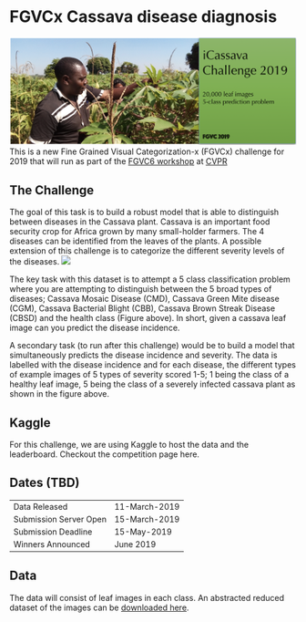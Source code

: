 # FGVCx Cassava disease diagnosis
![](cassava-banner.png)
This is a new Fine Grained Visual Categorization-x (FGVCx) challenge for 2019 that will run as part of the [FGVC6 workshop](http://fgvc.org) at [CVPR](http://cvpr2019.thecvf.com/)

## The Challenge
The goal of this task is to build a robust model that is able to distinguish between diseases in the Cassava plant. Cassava is an important food security crop for Africa grown by many small-holder farmers. The 4 diseases can be identified from the leaves of the plants. A possible extension of this challenge is to categorize the different severity levels of the diseases. 
![](cassava-leaf-imgs.png)

The key task with this dataset is to attempt a 5 class classification problem where you are attempting to distinguish between the 5 broad types of diseases; Cassava Mosaic Disease (CMD), Cassava Green Mite disease (CGM), Cassava Bacterial Blight (CBB), Cassava Brown Streak Disease (CBSD) and the health class (Figure above). In short, given a cassava leaf image can you predict the disease incidence.

A secondary task (to run after this challenge) would be to build a model that simultaneously predicts the disease incidence and severity. The data is labelled with the disease incidence and for each disease, the different types of example images of 5 types of severity scored 1-5; 1 being the class of a healthy leaf image, 5 being the class of a severely infected cassava plant as shown in the figure above.

## Kaggle
For this challenge, we are using Kaggle to host the data and the leaderboard. Checkout the competition page here.

## Dates (TBD)
|||
|----|---------------|
Data Released| 11-March-2019|
Submission Server Open | 15-March-2019|
Submission Deadline|  15-May-2019|
Winners Announced| June 2019|

## Data
The data will consist of leaf images in each class. An abstracted reduced dataset of the images can be [downloaded here](pdata.zip).

